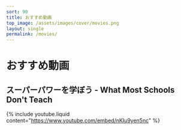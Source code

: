 ```yaml
---
sort: 90
title: おすすめ動画
top_image: /assets/images/cover/movies.png
layout: single
permalink: /movies/
---
```

# おすすめ動画

## スーパーパワーを学ぼう - What Most Schools Don't Teach

{% include youtube.liquid content="https://www.youtube.com/embed/nKIu9yen5nc" %}
